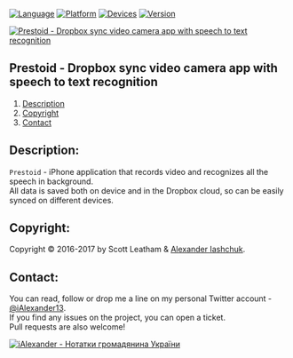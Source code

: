 [![Language](https://img.shields.io/badge/Swift-4.0-orange.svg?style=flat)](#)
[![Platform](https://img.shields.io/badge/iOS-10.0-lightgray.svg?style=flat)](#)
[![Devices](https://img.shields.io/badge/Devices-iPhone-green.svg?style=flat)](#)
[![Version](https://img.shields.io/badge/App_Version-2.0-blue.svg?style=flat)](#)

[![Prestoid - Dropbox sync video camera app with speech to text recognition](https://raw.githubusercontent.com/iAlexander/Prestoid/master/Header.jpg)](http://kyivapp.com)

## Prestoid - Dropbox sync video camera app with speech to text recognition
1. [Description](#description)
2. [Copyright](#copyright)
3. [Contact](#contact)

## <a name="description">Description:</a>

```Prestoid``` - iPhone application that records video and recognizes all the speech in background.  
 All data is saved both on device and in the Dropbox cloud, so can be easily synced on different devices.

## <a name="copyright">Copyright:</a>

Copyright © 2016-2017 by Scott Leatham & <a href="http://iashchuk.com">Alexander Iashchuk</a>.

## <a name="contact">Contact:</a>

You can read, follow or drop me a line on my personal Twitter account - [@iAlexander13](https://twitter.com/iAlexander13).  
If you find any issues on the project, you can open a ticket.  
Pull requests are also welcome!

[![iAlexander - Нотатки громадянина України](https://raw.githubusercontent.com/iAlexander/Prestoid/master/Footer.jpg)](https://twitter.com/iAlexander13)
